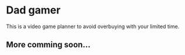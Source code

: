 # Dad gamer

This is a video game planner to avoid overbuying with your limited time.

## More comming soon...
